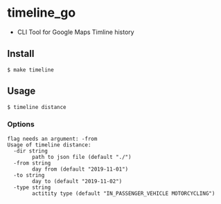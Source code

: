 # timeline_go

- CLI Tool for Google Maps Timline history

## Install

```
$ make timeline
```

## Usage

```
$ timeline distance
```

### Options
```
flag needs an argument: -from
Usage of timeline distance:
  -dir string
        path to json file (default "./")
  -from string
        day from (default "2019-11-01")
  -to string
        day to (default "2019-11-02")
  -type string
        actitity type (default "IN_PASSENGER_VEHICLE MOTORCYCLING")
```